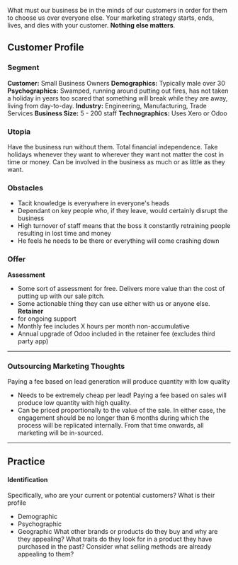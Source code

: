 What must our business be in the minds of our customers in order for them to choose us over everyone else. Your marketing strategy starts, ends, lives, and dies with your customer. **Nothing else matters**.

## Customer Profile
### Segment
**Customer:** Small Business Owners
**Demographics:** Typically male over 30
**Psychographics:** Swamped, running around putting out fires, has not taken a holiday in years too scared that something will break while they are away, living from day-to-day.
**Industry:** Engineering, Manufacturing, Trade Services
**Business Size:** 5 - 200 staff
**Technographics:** Uses Xero or Odoo
### Utopia
Have the business run without them. Total financial independence. Take holidays whenever they want to wherever they want not matter the cost in time or money.
Can be involved in the business as much or as little as they want. 
### Obstacles
- Tacit knowledge is everywhere in everyone's heads
- Dependant on key people who, if they leave, would certainly disrupt the business
- High turnover of staff means that the boss it constantly retraining people resulting in lost time and money
- He feels he needs to be there or everything will come crashing down

### Offer
**Assessment**
- Some sort of assessment for free. Delivers more value than the cost of putting up with our sale pitch.
- Some actionable thing they can use either with us or anyone else.
**Retainer** 
- for ongoing support
- Monthly fee includes X hours per month non-accumulative
- Annual upgrade of Odoo included in the retainer fee (excludes third party app)


---
### Outsourcing Marketing Thoughts
Paying a fee based on lead generation will produce quantity with low quality
- Needs to be extremely cheap per lead!
Paying a fee based on sales will produce low quantity with high quality. 
- Can be priced proportionally to the value of the sale.
In either case, the engagement should be no longer than 6 months during which the process will be replicated internally. From that time onwards, all marketing will be in-sourced.


---
## Practice
#### Identification
Specifically, who are your current or potential customers?
What is their profile
- Demographic 
- Psychographic
- Geographic
What other brands or products do they buy and why are they appealing? What traits do they look for in a product they have purchased in the past? Consider what selling methods are already appealing to them?



